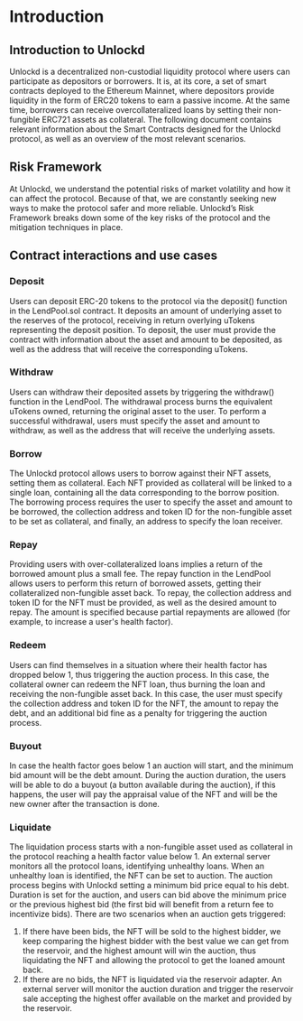 # Introduction

## Introduction to Unlockd

Unlockd is a decentralized non-custodial liquidity protocol where users can participate as depositors or borrowers. It is, at its core, a set of smart contracts deployed to the Ethereum Mainnet, where depositors provide liquidity in the form of ERC20 tokens to earn a passive income. At the same time, borrowers can receive overcollateralized loans by setting their non-fungible ERC721 assets as collateral. The following document contains relevant information about the Smart Contracts designed for the Unlockd protocol, as well as an overview of the most relevant scenarios.

## Risk Framework

At Unlockd, we understand the potential risks of market volatility and how it can affect the protocol. Because of that, we are constantly seeking new ways to make the protocol safer and more reliable. Unlockd’s Risk Framework breaks down some of the key risks of the protocol and the mitigation techniques in place.

## Contract interactions and use cases

### Deposit

Users can deposit ERC-20 tokens to the protocol via the deposit() function in the LendPool.sol contract. It deposits an amount of underlying asset to the reserves of the protocol, receiving in return overlying uTokens representing the deposit position. To deposit, the user must provide the contract with information about the asset and amount to be deposited, as well as the address that will receive the corresponding uTokens.

### Withdraw

Users can withdraw their deposited assets by triggering the withdraw() function in the LendPool. The withdrawal process burns the equivalent uTokens owned, returning the original asset to the user. To perform a successful withdrawal, users must specify the asset and amount to withdraw, as well as the address that will receive the underlying assets.&#x20;

### Borrow

The Unlockd protocol allows users to borrow against their NFT assets, setting them as collateral. Each NFT provided as collateral will be linked to a single loan, containing all the data corresponding to the borrow position. The borrowing process requires the user to specify the asset and amount to be borrowed, the collection address and token ID for the non-fungible asset to be set as collateral, and finally, an address to specify the loan receiver.&#x20;

### Repay

Providing users with over-collateralized loans implies a return of the borrowed amount plus a small fee. The repay function in the LendPool allows users to perform this return of borrowed assets, getting their collateralized non-fungible asset back. To repay, the collection address and token ID for the NFT must be provided, as well as the desired amount to repay. The amount is specified because partial repayments are allowed (for example, to increase a user's health factor).&#x20;

### Redeem

Users can find themselves in a situation where their health factor has dropped below 1, thus triggering the auction process. In this case, the collateral owner can redeem the NFT loan, thus burning the loan and receiving the non-fungible asset back. In this case, the user must specify the collection address and token ID for the NFT, the amount to repay the debt, and an additional bid fine as a penalty for triggering the auction process.

### Buyout

In case the health factor goes below 1 an auction will start, and the minimum bid amount will be the debt amount. During the auction duration, the users will be able to do a buyout (a button available during the auction), if this happens, the user will pay the appraisal value of the NFT and will be the new owner after the transaction is done.&#x20;

### Liquidate

The liquidation process starts with a non-fungible asset used as collateral in the protocol reaching a health factor value below 1. An external server monitors all the protocol loans, identifying unhealthy loans. When an unhealthy loan is identified, the NFT can be set to auction. The auction process begins with Unlockd setting a minimum bid price equal to his debt. Duration is set for the auction, and users can bid above the minimum price or the previous highest bid (the first bid will benefit from a return fee to incentivize bids). There are two scenarios when an auction gets triggered:

1. If there have been bids, the NFT will be sold to the highest bidder, we keep comparing the highest bidder with the best value we can get from the reservoir, and the highest amount will win the auction, thus liquidating the NFT and allowing the protocol to get the loaned amount back.
2. If there are no bids, the NFT is liquidated via the reservoir adapter. An external server will monitor the auction duration and trigger the reservoir sale accepting the highest offer available on the market and provided by the reservoir.&#x20;
